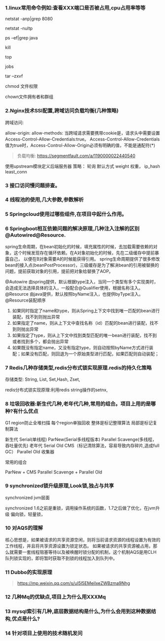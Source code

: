 ### 1.linux常用命令例如:查看XXX端口是否被占用,cpu占用率等等
netstat -anp|grep 8080

netstat  -nultp

ps –ef|grep java

kill

top

jobs

tar –zxvf 

chmod 文件权限

chown文件拥有者和群组

### 2.Nginx技术SSl配置,跨域访问负载均衡(几种策略)

跨域访问: 

allow-origin:
allow-methods:
当跨域请求需要携带cookie是，请求头中需要设置Access-Control-Allow-Credentials:true。
Access-Control-Allow-Credentials值为true时，Access-Control-Allow-Origin必须有明确的值，不能是通配符(*)
> 负载均衡: https://segmentfault.com/a/1190000022440540

使用upstream模块定义后端服务器
策略：
轮询 默认方式
weight 权重，
ip_hash
least_conn

### 3 接口访问慢问题排查。 

### 4 线程池的使用,几大参数,参数解析 

### 5 Springcloud使用过哪些组件,在项目中起什么作用。 

### 6 Springboot相互依赖问题的解决原理,几种注入注解的区别@Autowired@Resource. 

spring生命周期，在bean初始化的时候，填充属性的时候，去加载需要依赖的对象，这个时候发现存在循环依赖。在A对象初始化的时候，先在二级缓存中提前暴露自己，
以便在B对象需要A的时候能获得引用。 spring生命周期提供了很多修改bean的接入点(beanPostProcessor)，三级缓存是为了解决bean的引用被替换的问题，提前获取对象的引用，提前把对象给替换了AOP。

@Autowire 由spring提供，默认根据type注入，当同一个类型有多个实现类时，会造成无法选择具体的注入，一般配合@Qualifier使用，根据名称注入。
@Resource 由java提供，默认按照byName注入，也提供byType注入。
@Resource装配顺序
1. 如果同时指定了name和type，则从Spring上下文中找到唯一匹配的bean进行装配，找不到则抛出异常
2. 如果指定了name，则从上下文中查找名称（id）匹配的bean进行装配，找不到则抛出异常
3. 如果指定了type，则从上下文中找到类型匹配的唯一bean进行装配，找不到或者找到多个，都会抛出异常
4. 如果既没有指定name，又没有指定type，则自动按照byName方式进行装配；如果没有匹配，则回退为一个原始类型进行匹配，如果匹配则自动装配；

### 7 Redis几种存储类型,redis分布式锁实现原理.redis的持久化策略 

存储类型:
String, List, Set,Hash, Zset, 

redis分布式锁实现原理:利用redis string操作的setnx,

### 8 垃圾回收器:新生代几种,老年代几种,常用的组合。项目上用的是哪种?有什么优点 

G1   region防止全堆扫描 每个region单独回收  整体是标记整理算法 局部是标记复制算法

新生代
Serial(单线程)  ParNew(Serial多线程版本)  Parallel Scavenge(多线程，吞吐量优先)
老年代
Serial Old     CMS（标记清除算法，容易导致内存碎片,造成full GC）  Parallel Old 收集器       

常用的组合

ParNew + CMS
Parallel Scavenge +  Parallel Old

### 9 synchronized锁升级原理,Look锁,独占与共享

synchronized jvm层面

synchronized 1.6之前是重锁，调用操作系统的函数，1.7之后做了优化，在jvm升级 偏向锁，轻量锁，

### 10 对AQS的理解

核心思想是，如果被请求的共享资源空闲，则将当前请求资源的线程设置为有效的工作线程，并且将共享资源设置为锁定状态。
如果被请求的共享资源被占用，那么就需要一套线程阻塞等待以及被唤醒时锁分配的机制，这个机制AQS是用CLH队列锁实现的，即将暂时获取不到锁的线程加入到队列中。

### 11 Dubbo的实现原理

> https://mp.weixin.qq.com/s/uI5l5EMeiIxeZWBzma9Nhg

### 12 几种Mq的优缺点,项目上为什么用XXXMq

### 13 mysql索引有几种,底层数据结构是什么,为什么会用到这种数据结构,优点是什么? 

### 14 针对项目上使用的技术随机发问

